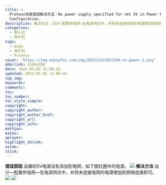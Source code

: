 ```yaml
---
title: >-
  Proteus仿真错误解决方法：No power supply specified for net 5V in Power Rail
  Configuration.
description: 解决方法：设计—配置供电网—在电源供应中，并将未连接电网的电源增加到网络连接即可。
categories:
  - 嵌入式
  - 单片机
tags:
  - bugs
  - 单片机
  - Proteus
cover: 'https://img.mahaofei.com/img/202112231033794-no-power-1.png'
abbrlink: 1204e2b0
date: 2021-01-02 11:00:41
updated: 2021-01-02 11:00:41
top_img:
keywords:
comments:
toc:
toc_number:
toc_style_simple:
copyright:
copyright_author:
copyright_author_href:
copyright_url:
copyright_info:
mathjax:
katex:
aplayer:
highlight_shrink:
aside:
stick:
---
```


**错误原因**
设置的5V电源没有添加到电网，如下图红圈中的电源。
![](https://img.mahaofei.com/img/202112231033794-no-power-1.png)
**解决方法**
设计—配置供电网—在电源供应中，并将未连接电网的电源增加到网络连接即可。
![](https://img.mahaofei.com/img/202112231033971-no-power-2.png)
![](https://img.mahaofei.com/img/202112231034901-no-power-3.png)